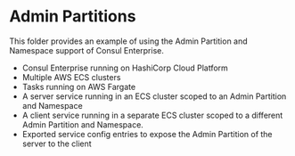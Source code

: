 # Admin Partitions

This folder provides an example of using the Admin Partition and Namespace support of Consul Enterprise.
- Consul Enterprise running on HashiCorp Cloud Platform
- Multiple AWS ECS clusters
- Tasks running on AWS Fargate
- A server service running in an ECS cluster scoped to an Admin Partition and Namespace
- A client service running in a separate ECS cluster scoped to a different Admin Partition and Namespace.
- Exported service config entries to expose the Admin Partition of the server to the client

